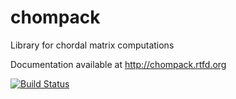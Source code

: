 chompack
========

Library for chordal matrix computations

Documentation available at http://chompack.rtfd.org

[![Build Status](https://travis-ci.org/cvxopt/chompack.svg?branch=master)](https://travis-ci.org/cvxopt/chompack)
